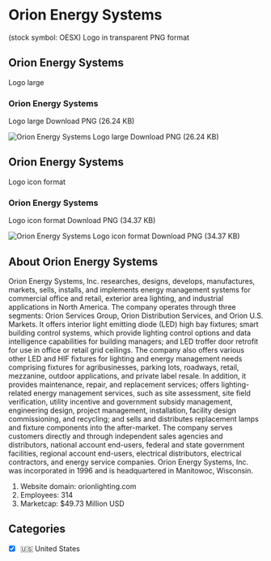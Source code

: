 # Orion Energy Systems
 (stock symbol: OESX) Logo in transparent PNG format

## Orion Energy Systems
 Logo large

### Orion Energy Systems
 Logo large Download PNG (26.24 KB)

![Orion Energy Systems
 Logo large Download PNG (26.24 KB)](/img/orig/OESX_BIG-c4fcde6d.png)

## Orion Energy Systems
 Logo icon format

### Orion Energy Systems
 Logo icon format Download PNG (34.37 KB)

![Orion Energy Systems
 Logo icon format Download PNG (34.37 KB)](/img/orig/OESX-b5eb512c.png)

## About Orion Energy Systems


Orion Energy Systems, Inc. researches, designs, develops, manufactures, markets, sells, installs, and implements energy management systems for commercial office and retail, exterior area lighting, and industrial applications in North America. The company operates through three segments: Orion Services Group, Orion Distribution Services, and Orion U.S. Markets. It offers interior light emitting diode (LED) high bay fixtures; smart building control systems, which provide lighting control options and data intelligence capabilities for building managers; and LED troffer door retrofit for use in office or retail grid ceilings. The company also offers various other LED and HIF fixtures for lighting and energy management needs comprising fixtures for agribusinesses, parking lots, roadways, retail, mezzanine, outdoor applications, and private label resale. In addition, it provides maintenance, repair, and replacement services; offers lighting-related energy management services, such as site assessment, site field verification, utility incentive and government subsidy management, engineering design, project management, installation, facility design commissioning, and recycling; and sells and distributes replacement lamps and fixture components into the after-market. The company serves customers directly and through independent sales agencies and distributors, national account end-users, federal and state government facilities, regional account end-users, electrical distributors, electrical contractors, and energy service companies. Orion Energy Systems, Inc. was incorporated in 1996 and is headquartered in Manitowoc, Wisconsin.

1. Website domain: orionlighting.com
2. Employees: 314
3. Marketcap: $49.73 Million USD


## Categories
- [x] 🇺🇸 United States
